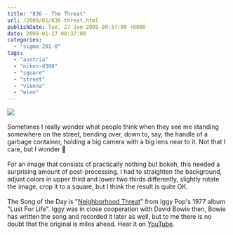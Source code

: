 ```yaml
---
title: "836 - The Threat"
url: /2009/01/836-threat.html
publishDate: Tue, 27 Jan 2009 00:37:00 +0000
date: 2009-01-27 00:37:00
categories: 
  - "sigma-201-8"
tags: 
  - "austria"
  - "nikon-d300"
  - "square"
  - "street"
  - "vienna"
  - "wien"
---
```

<a href="https://d25zfm9zpd7gm5.cloudfront.net/1200x1200/2009/20090126_163855_ps.jpg" target="_blank"><img src="https://d25zfm9zpd7gm5.cloudfront.net/0600x0600/2009/20090126_163855_ps.jpg"/></a><br/><br/>Sometimes I really wonder what people think when they see me standing somewhere on the street, bending over, down to, say, the handle of a garbage container, holding a big camera with a big lens near to it. Not that I care, but I wonder 🙂<br/><br/> For an image that consists of practically nothing but bokeh, this needed a surprising amount of post-processing. I had to straighten the background, adjust colors in upper third and lower two thirds differently, slightly rotate the image, crop it to a square, but I think the result is quite OK.<br/><br/>The Song of the Day is "<a href="http://lyricwiki.org/Iggy_Pop:Neighborhood_Threat" target="_blank">Neighborhood Threat</a>" from Iggy Pop's 1977 album "Lust For Life". Iggy was in close cooperation with David Bowie then, Bowie has written the song and recorded it later as well, but to me there is no doubt that the original is miles ahead. Hear it on <a href="http://www.youtube.com/watch?v=5DkTIgL5BMM&feature=related" target="_blank">YouTube</a>.
